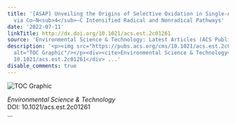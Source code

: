 ```yaml
---
title: '[ASAP] Unveiling the Origins of Selective Oxidation in Single-Atom Catalysis
  via Co–N<sub>4</sub>–C Intensified Radical and Nonradical Pathways'
date: '2022-07-11'
linkTitle: http://dx.doi.org/10.1021/acs.est.2c01261
source: 'Environmental Science & Technology: Latest Articles (ACS Publications)'
description: '<p><img src="https://pubs.acs.org/cms/10.1021/acs.est.2c01261/asset/images/medium/es2c01261_0008.gif"
  alt="TOC Graphic"/></p><div><cite>Environmental Science & Technology</cite></div><div>DOI:
  10.1021/acs.est.2c01261</div> ...'
disable_comments: true
---
```

<p><img src="https://pubs.acs.org/cms/10.1021/acs.est.2c01261/asset/images/medium/es2c01261_0008.gif" alt="TOC Graphic"/></p><div><cite>Environmental Science & Technology</cite></div><div>DOI: 10.1021/acs.est.2c01261</div> ...